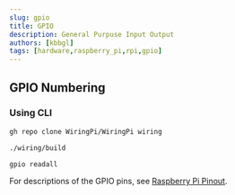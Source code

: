 ```yaml
---
slug: gpio
title: GPIO
description: General Purpuse Input Output
authors: [kbbgl]
tags: [hardware,raspberry_pi,rpi,gpio]
---
```


## GPIO Numbering

### Using CLI

```bash
gh repo clone WiringPi/WiringPi wiring

./wiring/build

gpio readall
```

For descriptions of the GPIO pins, see [Raspberry Pi Pinout](https://pinout.xyz/).